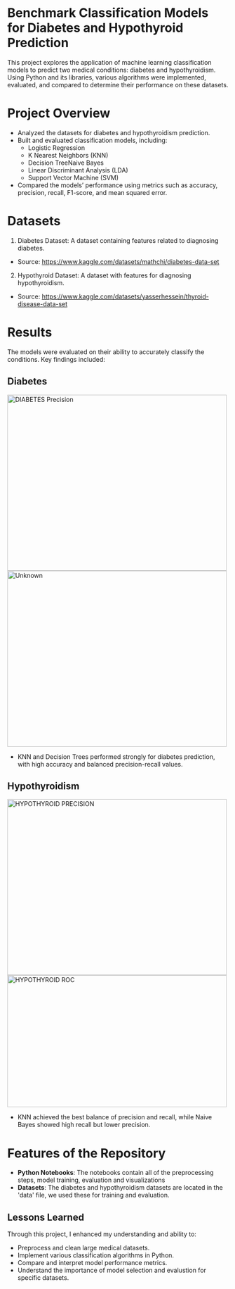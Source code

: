 # Benchmark Classification Models for Diabetes and Hypothyroid Prediction
This project explores the application of machine learning classification models to predict two medical conditions: diabetes and hypothyroidism. Using Python and its libraries, various algorithms were implemented, evaluated, and compared to determine their performance on these datasets.

# Project Overview
- Analyzed the datasets for diabetes and hypothyroidism prediction.
- Built and evaluated classification models, including:
	- Logistic Regression
  	- K Nearest Neighbors (KNN)
  	- Decision TreeNaive Bayes
  	- Linear Discriminant Analysis (LDA)
  	- Support Vector Machine (SVM)
- Compared the models’ performance using metrics such as accuracy, precision, recall, F1-score, and mean squared error.
# Datasets
1. Diabetes Dataset: A dataset containing features related to diagnosing diabetes.
- Source: https://www.kaggle.com/datasets/mathchi/diabetes-data-set
2. Hypothyroid Dataset: A dataset with features for diagnosing hypothyroidism.
- Source: https://www.kaggle.com/datasets/yasserhessein/thyroid-disease-data-set
# Results
The models were evaluated on their ability to accurately classify the conditions. Key findings included:

## Diabetes
<img width="500" height="400" alt="DIABETES Precision" src="https://github.com/user-attachments/assets/2410d9af-da2f-424c-9f63-845809bc88dc" />
<img width="500" height="400" alt="Unknown" src="https://github.com/user-attachments/assets/79f4b8bb-87cf-4eac-8709-5d48571fabaa" />

- KNN and Decision Trees performed strongly for diabetes prediction, with high accuracy and balanced precision-recall values.

## Hypothyroidism
<img width="500" height="400" alt="HYPOTHYROID PRECISION" src="https://github.com/user-attachments/assets/19b589c2-bfed-4804-a532-b677c3e46391" />

<img width="500" height="300" alt="HYPOTHYROID ROC" src="https://github.com/user-attachments/assets/40b8bf6f-b57a-412e-a4c9-b2c23e16a37d" />

- KNN achieved the best balance of precision and recall, while Naive Bayes showed high recall but lower precision.
# Features of the Repository
- **Python Notebooks**: The notebooks contain all of the preprocessing steps, model training, evaluation and visualizations
- **Datasets**: The diabetes and hypothyroidism datasets are located in the 'data' file, we used these for training and evaluation.
## Lessons Learned 
Through this project, I enhanced my understanding and ability to:
- Preprocess and clean large medical datasets.
- Implement various classification algorithms in Python.
- Compare and interpret model performance metrics.
- Understand the importance of model selection and evalustion for specific datasets.
  

